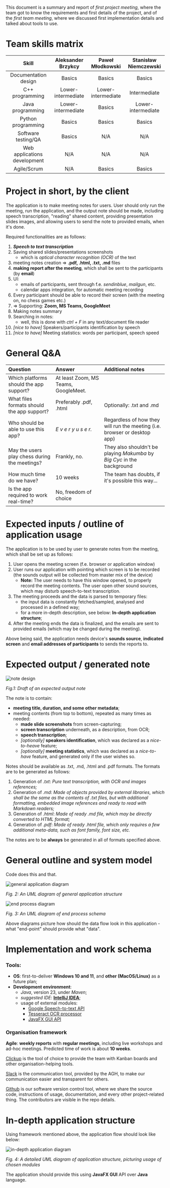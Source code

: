 This document is a summary and report of *first project meeting*, where the team got to know the requirements and first details of the project, and of the *first team meeting*, where we discussed first implementation details and talked about tools to use.

# Team skills matrix

| Skill | Aleksander Brzykcy | Paweł Młodkowski | Stanisław Niemczewski |
| :---: | :---: | :---: | :---: |
| Documentation design | Basics | Basics | Basics | 
| C++ programming | Lower-intermediate | Lower-intermediate | Intermediate | 
| Java programming | Lower-intermediate | Basics | Lower-intermediate | 
| Python programming | Basics | Basics | Basics | 
| Software testing/QA | Basics | N/A | N/A | 
| Web applications development | N/A | N/A | N/A | 
| Agile/Scrum | N/A | Basics | Basics | 

# Project in short, by the client

The application is to make meeting notes for users. User should only run the meeting, run the application, and the output note should be made, including speech transcription, "reading" shared content, providing presentation slides images, and allowing users to send the note to provided emails, when it's done.

Required functionalities are as follows:
1. ***Speech to text transcription***
2. Saving shared slides/presentations screenshots
    - which is *optical character recognition (OCR)* of the text
3. meeting notes creation $\Rightarrow$ **.pdf, .html, .txt, .md** files
4. **making report after the meeting**, which shall be sent to the participants (by **email**)
5. UI:
    - emails of participants, sent through f.e. *sendinblue*, *mailgun*, etc.
    - calendar apps integration, for automatic meeting recording
6. Every participant should be able to record their screen (with the meeting on, no chess games etc.)
7. $\Rightarrow$ Supporting: **Zoom, MS Teams, GoogleMeet**
8. Making notes summary
9. Searching in notes:
	- well, this is done with *ctrl + F* in any text/document file reader
10. *\[nice to have]* Speakers/participants identification by speech
11. *\[nice to have]* Meeting statistics: words per participant, speech speed

# General Q&A

| Question | Answer | Additional notes |
| :--- | :--- | :--- |
| Which platforms should the app support? | At least Zoom, MS Teams, GoogleMeet. | | 
| What files formats should the app support? | Preferably .pdf, .html | Optionally: .txt and .md |
| Who should be able to use this app? | *E v e r y   u s e r.* | Regardless of how they will run the meeting (i.e. browser or desktop app) |
| May the users play chess during the meetings? | Frankly, no. | They also shouldn't be playing *Makumba* by *Big Cyc* in the background |
| How much time do we have? | 10 weeks | The team has doubts, if it's possible this way... |
| Is the app required to work real-time? | No, freedom of choice | | 


# Expected inputs / outline of application usage

The application is to be used by user to generate notes from the meeting, which shall be set up as follows:
1. User opens the meeting screen (f.e. browser or application window)
2. User runs our application with pointing which screen is to be recorded (the sounds output will be collected from master mix of the device)
	- **Note:** The user needs to have this window opened, to properly record the meeting contents. The user open other sound sources, which may disturb speech-to-text transcription.
3. The meeting proceeds and the data is parsed to temporary files:
	- the input data is constantly fetched/sampled, analysed and processed in a defined way;
	- for a more in-depth description, see below: **In-depth application structure**;
4. After the meeting ends the data is finalized, and the emails are sent to provided emails (which may be changed during the meeting).

Above being said, the application needs device's **sounds source**, **indicated screen** and **email addresses of participants** to sends the reports to.

# Expected output / generated note

![note design](attachments/note_design.png)

*Fig.1: Draft of an expected output note*

The note is to contain:
- **meeting title, duration, and some other metadata**;
- meeting contents (from top to bottom), repeated as many times as needed:
	- **made slide screenshots** from screen-capturing;
	- **screen transcription** underneath, as a description, from OCR;
	- **speech transcription**;
	- *\[optionally]* **speakers identification**, which was declared as a *nice-to-heave* feature;
	- *\[optionally]* **meeting statistics**, which was declared as a *nice-to-have* feature, and generated only if the user wishes so.

Notes should be available as .txt, .md, .html and .pdf formats. The formats are to be generated as follows:
1. Generation of *.txt*: *Pure text transcription, with OCR and images references;*
2. Generation of *.md*: *Made of objects provided by external libraries, which shall be the same as the contents of .txt files, but with additional formatting, embedded image references and ready to read with Markdown readers;*
3. Generation of *.html*: *Made of ready .md file, which may be directly converted to HTML format;*
4. Generation of *.pdf*: *Made of ready .html file, which only requires a few additional meta-data, such as font family, font size, etc.*

The notes are to be **always** be generated in all of formats specified above.

# General outline and system model

Code does this and that.

![general application diagram](general_application_diagram.png)

*Fig. 2: An UML diagram of general application structure*

![end process diagram](attachments/end_process_diagram.png)

*Fig. 3: An UML diagram of end process schema*

Above diagrams picture how should the data flow look in this application - what "end-point" should provide what "data".

# Implementation and work schema 

### Tools:
- **OS**: first-to-deliver **Windows 10 and 11**, and **other (MacOS/Linux)** as a future plan;
- **Development environment**:
	- *Java*, version 23, under *Maven*;
	- *suggested IDE*: **[IntelliJ IDEA](https://www.jetbrains.com/idea/whatsnew/)**;
	- usage of external modules: 
		- [Google Speech-to-text API]()
		- [Tesseract OCR processor]()
		- [JavaFX GUI API]()

### Organisation framework

**Agile**: **weekly reports** with **regular meetings**, including live workshops and ad-hoc meetings. Predicted time of work is about **10 weeks**.

[Clickup](https://clickup.com) is the tool of choice to provide the team with Kanban boards and other organisation-helping tools.

[Slack](https://slack.com) is the communication tool, provided by the AGH, to make our communication easier and transparent for others.

[Github](https://github.com/stas420/2ects_io_project) is our software version control tool, where we share the source code, instructions of usage, documentation, and every other project-related thing. The contributors are visible in the repo details.

# In-depth application structure

Using framework mentioned above, the application flow should look like below:

![in-depth application diagram](attachments/in-depth_application_diagram.png)

*Fig. 4: A detailed UML diagram of application structure, picturing usage of chosen modules*

The application should provide this using **JavaFX GUI** API over **Java** language.